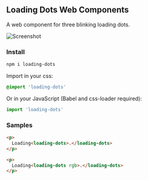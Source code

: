 ## Loading Dots Web Components

A web component for three blinking loading dots.

![Screenshot](http://i.imgur.com/XxgLKUs.gif)

### Install

```bash
npm i loading-dots
```

Import in your css:

```css
@import 'loading-dots'
```

Or in your JavaScript (Babel and css-loader required):

```javascript
import 'loading-dots'
```

### Samples

```html
<p>
  Loading<loading-dots>.</loading-dots>
</p>

<p>
  Loading<loading-dots rgb>.</loading-dots>
</p>
```
